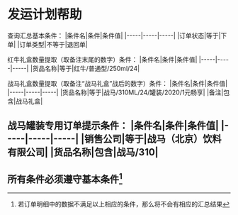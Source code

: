 # 发运计划帮助

查询汇总基本条件：
|条件名|条件|条件值|
|-----|-----|-----|
|订单状态|等于|下单|
|订单类型|不等于|退回单|

红牛礼盒数量提取（取备注末尾的数字）条件：
|条件名|条件|条件值|
|-----|-----|-----|
|货品名称|等于|红牛/普通型/250ml/24|

战马礼盒数量提取（取备注“战马礼盒”战后的数字）条件：
|条件名|条件|条件值|
|-----|-----|-----|
|货品名称|等于|战马/310ML/24/罐装/2020/1元畅享|
|备注|包含|战马礼盒|

战马罐装专用订单提示条件：
|条件名|条件|条件值|
|-----|-----|-----|
|销售公司|等于|战马（北京）饮料有限公司|
|货品名称|包含|战马/310|
----

## **所有条件必须遵守基本条件**[^注1]

[^注1]: 若订单明细中的数据不满足以上相应的条件，那么将不会有相应的汇总结果

